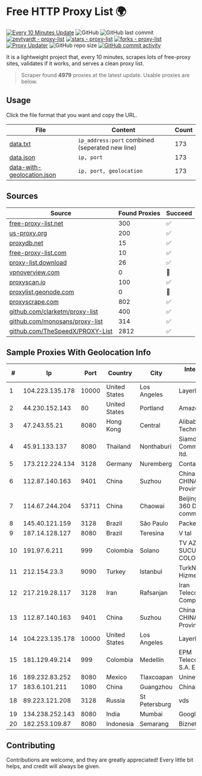 
# Free HTTP Proxy List 🌍

[![Every 10 Minutes Update](https://github.com/mertguvencli/http-proxy-list/actions/workflows/main.yml/badge.svg?branch=main)](https://github.com/mertguvencli/http-proxy-list/actions/workflows/main.yml)
![GitHub](https://img.shields.io/github/license/mertguvencli/http-proxy-list)
![GitHub last commit](https://img.shields.io/github/last-commit/mertguvencli/http-proxy-list)
[![zevtyardt - proxy-list](https://img.shields.io/static/v1?label=zevtyardt&message=proxy-list&color=blue&logo=github)](https://github.com/zevtyardt/proxy-list "Go to GitHub repo")
[![stars - proxy-list](https://img.shields.io/github/stars/zevtyardt/proxy-list?style=social)](https://github.com/zevtyardt/proxy-list)
[![forks - proxy-list](https://img.shields.io/github/forks/zevtyardt/proxy-list?style=social)](https://github.com/zevtyardt/proxy-list)
[![Proxy Updater](https://github.com/zevtyardt/proxy-list/workflows/Proxy%20Updater/badge.svg)](https://github.com/zevtyardt/proxy-list/actions?query=workflow:"Proxy+Updater")
![GitHub repo size](https://img.shields.io/github/repo-size/zevtyardt/proxy-list)
[![GitHub commit activity](https://img.shields.io/github/commit-activity/m/zevtyardt/proxy-list?logo=commits)](https://github.com/zevtyardt/proxy-list/commits/main)

It is a lightweight project that, every 10 minutes, scrapes lots of free-proxy sites, validates if it works, and serves a clean proxy list.

> Scraper found **4979** proxies at the latest update. Usable proxies are below.

## Usage

Click the file format that you want and copy the URL.

|File|Content|Count|
|----|-------|-----|
|[data.txt](https://raw.githubusercontent.com/mertguvencli/http-proxy-list/main/proxy-list/data.txt)|`ip_address:port` combined (seperated new line)|173|
|[data.json](https://raw.githubusercontent.com/mertguvencli/http-proxy-list/main/proxy-list/data.json)|`ip, port`|173|
|[data-with-geolocation.json](https://raw.githubusercontent.com/mertguvencli/http-proxy-list/main/proxy-list/data-with-geolocation.json)|`ip, port, geolocation`|173|

## Sources

|Source|Found Proxies|Succeed|
|------|-------------|-------|
|[free-proxy-list.net](https://free-proxy-list.net)|300|✅|
|[us-proxy.org](https://www.us-proxy.org)|200|✅|
|[proxydb.net](http://proxydb.net)|15|✅|
|[free-proxy-list.com](https://free-proxy-list.com/?page=&port=&type%5B%5D=http&type%5B%5D=https&up_time=0&search=Search)|10|✅|
|[proxy-list.download](https://www.proxy-list.download/HTTP)|26|✅|
|[vpnoverview.com](https://vpnoverview.com/privacy/anonymous-browsing/free-proxy-servers)|0|🚫|
|[proxyscan.io](https://www.proxyscan.io)|100|✅|
|[proxylist.geonode.com](https://proxylist.geonode.com/api/proxy-list?limit=300&page=1&sort_by=lastChecked&sort_type=desc&protocols=http,https)|0|🚫|
|[proxyscrape.com](https://api.proxyscrape.com/v2/?request=displayproxies&protocol=http&timeout=10000&country=all&ssl=all&anonymity=all)|802|✅|
|[github.com/clarketm/proxy-list](https://raw.githubusercontent.com/clarketm/proxy-list/master/proxy-list-raw.txt)|400|✅|
|[github.com/monosans/proxy-list](https://raw.githubusercontent.com/monosans/proxy-list/main/proxies/http.txt)|314|✅|
|[github.com/TheSpeedX/PROXY-List](https://raw.githubusercontent.com/TheSpeedX/PROXY-List/master/http.txt)|2812|✅|


## Sample Proxies With Geolocation Info

|#|Ip|Port|Country|City|Internet Service Provider|
|-|--|----|-------|----|-------------------------|
|1|104.223.135.178|10000|United States|Los Angeles|LayerHost|
|2|44.230.152.143|80|United States|Portland|Amazon.com, Inc.|
|3|47.243.55.21|8080|Hong Kong|Central|Alibaba (US) Technology Co., Ltd.|
|4|45.91.133.137|8080|Thailand|Nonthaburi|Siamdata Communication Co., ltd.|
|5|173.212.224.134|3128|Germany|Nuremberg|Contabo GmbH|
|6|112.87.140.163|9401|China|Suzhou|China Unicom CHINA169 Jiangsu Province Network|
|7|114.67.244.204|53711|China|Chaowai|Beijing Jingdong 360 Degree E-commerce Co., Ltd.|
|8|145.40.121.159|3128|Brazil|São Paulo|Packet Host, Inc.|
|9|187.14.128.127|8080|Brazil|Teresina|V tal|
|10|191.97.6.211|999|Colombia|Solano|TV AZTECA SUCURSAL COLOMBIA|
|11|212.154.23.3|9090|Turkey|Istanbul|TurkNet Iletisim Hizmetleri|
|12|217.219.28.117|3128|Iran|Rafsanjan|Iran Telecommunication Company PJS|
|13|112.87.140.163|9401|China|Suzhou|China Unicom CHINA169 Jiangsu Province Network|
|14|104.223.135.178|10000|United States|Los Angeles|LayerHost|
|15|181.129.49.214|999|Colombia|Medellín|EPM Telecomunicaciones S.A. E.S.P.|
|16|189.232.83.252|8080|Mexico|Tlaxcoapan|Uninet S.A. de C.V.|
|17|183.6.101.211|1080|China|Guangzhou|Chinanet|
|18|89.223.121.208|3128|Russia|St Petersburg|vds|
|19|134.238.252.143|8080|India|Mumbai|Google LLC|
|20|182.253.109.87|8080|Indonesia|Semarang|Biznet Metronet|



## Contributing

Contributions are welcome, and they are greatly appreciated! Every
little bit helps, and credit will always be given.

